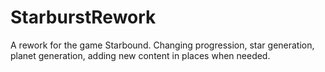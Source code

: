 # StarburstRework
 A rework for the game Starbound. Changing progression, star generation, planet generation, adding new content in places when needed.
